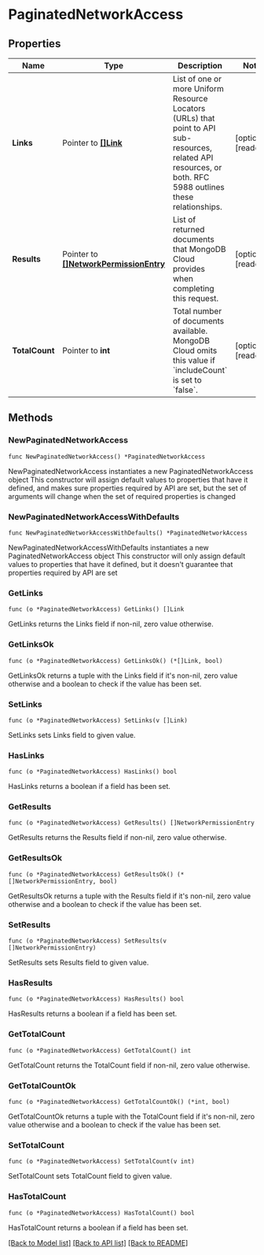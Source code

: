 # PaginatedNetworkAccess

## Properties

Name | Type | Description | Notes
------------ | ------------- | ------------- | -------------
**Links** | Pointer to [**[]Link**](Link.md) | List of one or more Uniform Resource Locators (URLs) that point to API sub-resources, related API resources, or both. RFC 5988 outlines these relationships. | [optional] [readonly] 
**Results** | Pointer to [**[]NetworkPermissionEntry**](NetworkPermissionEntry.md) | List of returned documents that MongoDB Cloud provides when completing this request. | [optional] [readonly] 
**TotalCount** | Pointer to **int** | Total number of documents available. MongoDB Cloud omits this value if &#x60;includeCount&#x60; is set to &#x60;false&#x60;. | [optional] [readonly] 

## Methods

### NewPaginatedNetworkAccess

`func NewPaginatedNetworkAccess() *PaginatedNetworkAccess`

NewPaginatedNetworkAccess instantiates a new PaginatedNetworkAccess object
This constructor will assign default values to properties that have it defined,
and makes sure properties required by API are set, but the set of arguments
will change when the set of required properties is changed

### NewPaginatedNetworkAccessWithDefaults

`func NewPaginatedNetworkAccessWithDefaults() *PaginatedNetworkAccess`

NewPaginatedNetworkAccessWithDefaults instantiates a new PaginatedNetworkAccess object
This constructor will only assign default values to properties that have it defined,
but it doesn't guarantee that properties required by API are set

### GetLinks

`func (o *PaginatedNetworkAccess) GetLinks() []Link`

GetLinks returns the Links field if non-nil, zero value otherwise.

### GetLinksOk

`func (o *PaginatedNetworkAccess) GetLinksOk() (*[]Link, bool)`

GetLinksOk returns a tuple with the Links field if it's non-nil, zero value otherwise
and a boolean to check if the value has been set.

### SetLinks

`func (o *PaginatedNetworkAccess) SetLinks(v []Link)`

SetLinks sets Links field to given value.

### HasLinks

`func (o *PaginatedNetworkAccess) HasLinks() bool`

HasLinks returns a boolean if a field has been set.
### GetResults

`func (o *PaginatedNetworkAccess) GetResults() []NetworkPermissionEntry`

GetResults returns the Results field if non-nil, zero value otherwise.

### GetResultsOk

`func (o *PaginatedNetworkAccess) GetResultsOk() (*[]NetworkPermissionEntry, bool)`

GetResultsOk returns a tuple with the Results field if it's non-nil, zero value otherwise
and a boolean to check if the value has been set.

### SetResults

`func (o *PaginatedNetworkAccess) SetResults(v []NetworkPermissionEntry)`

SetResults sets Results field to given value.

### HasResults

`func (o *PaginatedNetworkAccess) HasResults() bool`

HasResults returns a boolean if a field has been set.
### GetTotalCount

`func (o *PaginatedNetworkAccess) GetTotalCount() int`

GetTotalCount returns the TotalCount field if non-nil, zero value otherwise.

### GetTotalCountOk

`func (o *PaginatedNetworkAccess) GetTotalCountOk() (*int, bool)`

GetTotalCountOk returns a tuple with the TotalCount field if it's non-nil, zero value otherwise
and a boolean to check if the value has been set.

### SetTotalCount

`func (o *PaginatedNetworkAccess) SetTotalCount(v int)`

SetTotalCount sets TotalCount field to given value.

### HasTotalCount

`func (o *PaginatedNetworkAccess) HasTotalCount() bool`

HasTotalCount returns a boolean if a field has been set.

[[Back to Model list]](../README.md#documentation-for-models) [[Back to API list]](../README.md#documentation-for-api-endpoints) [[Back to README]](../README.md)


